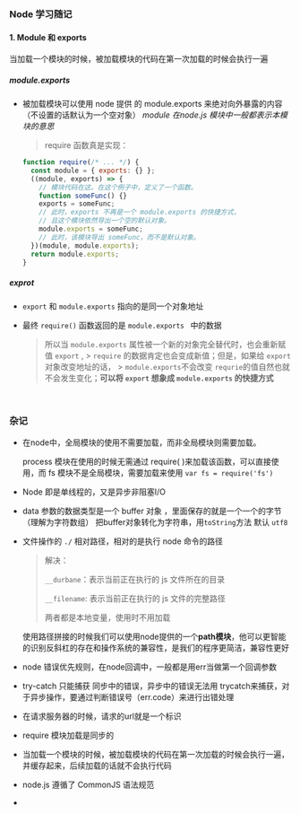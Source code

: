 ### Node 学习随记

#### 1. Module 和 exports

当加载一个模块的时候，被加载模块的代码在第一次加载的时候会执行一遍

##### module.exports

- 被加载模块可以使用 node 提供 的 module.exports  来绝对向外暴露的内容（不设置的话默认为一个空对象）   *module 在node.js 模块中一般都表示本模块的意思*

  > require 函数真是实现：

  ```javascript
  function require(/* ... */) {
    const module = { exports: {} };
    ((module, exports) => {
      // 模块代码在这。在这个例子中，定义了一个函数。
      function someFunc() {}
      exports = someFunc;
      // 此时，exports 不再是一个 module.exports 的快捷方式，
      // 且这个模块依然导出一个空的默认对象。
      module.exports = someFunc;
      // 此时，该模块导出 someFunc，而不是默认对象。
    })(module, module.exports);
    return module.exports;
  }
  ```

##### exprot

- `export` 和 `module.exports` 指向的是同一个对象地址

- 最终 `require()` 函数返回的是 `module.exports `  中的数据

  > 所以当 `module.exports` 属性被一个新的对象完全替代时，也会重新赋值 `export` , 	> `require` 的数据肯定也会变成新值；但是，如果给 `export` 对象改变地址的话，	   > `module.exports`不会改变 `requrie`的值自然也就不会发生变化；**可以将 `export` 想象成 `module.exports` 的快捷方式**

  ​











### 杂记

- 在node中，全局模块的使用不需要加载，而非全局模块则需要加载。

  process 模块在使用的时候无需通过 require( )来加载该函数，可以直接使用，而 fs 模块不是全局模块，需要加载来使用  `var fs = require('fs')`  

- Node 即是单线程的，又是异步非阻塞I/O

- data 参数的数据类型是一个 buffer 对象 ，里面保存的就是一个一个的字节（理解为字符数组）
  把buffer对象转化为字符串，用`toString`方法 默认 `utf8`

- 文件操作的 `./` 相对路径，相对的是执行 node 命令的路径

  > 解决：
  >
  > `__durbane`：表示当前正在执行的 js 文件所在的目录
  >
  > `__filename`: 表示当前正在执行的 js 文件的完整路径 
  >
  > 两者都是本地变量，使用时不用加载

  使用路径拼接的时候我们可以使用node提供的一个**path模块**，他可以更智能的识别反斜杠的存在和操作系统的兼容性，是我们的程序更简洁，兼容性更好

- node 错误优先规则，在node回调中，一般都是用err当做第一个回调参数

- try-catch 只能捕获 同步中的错误，异步中的错误无法用 trycatch来捕获，对于异步操作，要通过判断错误号（err.code）来进行出错处理

- 在请求服务器的时候，请求的url就是一个标识

- require 模块加载是同步的

- 当加载一个模块的时候，被加载模块的代码在第一次加载的时候会执行一遍，并缓存起来，后续加载的话就不会执行代码

- node.js 遵循了 CommonJS 语法规范

- ​